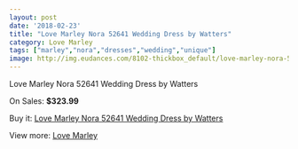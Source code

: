 ```yaml
---
layout: post
date: '2018-02-23'
title: "Love Marley Nora 52641 Wedding Dress by Watters"
category: Love Marley
tags: ["marley","nora","dresses","wedding","unique"]
image: http://img.eudances.com/8102-thickbox_default/love-marley-nora-52641-wedding-dress-by-watters.jpg
---
```

Love Marley Nora 52641 Wedding Dress by Watters

On Sales: **$323.99**
<a href="https://www.eudances.com/en/love-marley/2816-love-marley-nora-52641-wedding-dress-by-watters.html"><amp-img layout="responsive" width="600" height="600" src="//img.eudances.com/8102-thickbox_default/love-marley-nora-52641-wedding-dress-by-watters.jpg" alt="Love Marley Nora 52641 Wedding Dress by Watters 0" /></a>
<a href="https://www.eudances.com/en/love-marley/2816-love-marley-nora-52641-wedding-dress-by-watters.html"><amp-img layout="responsive" width="600" height="600" src="//img.eudances.com/8104-thickbox_default/love-marley-nora-52641-wedding-dress-by-watters.jpg" alt="Love Marley Nora 52641 Wedding Dress by Watters 1" /></a>
<a href="https://www.eudances.com/en/love-marley/2816-love-marley-nora-52641-wedding-dress-by-watters.html"><amp-img layout="responsive" width="600" height="600" src="//img.eudances.com/8103-thickbox_default/love-marley-nora-52641-wedding-dress-by-watters.jpg" alt="Love Marley Nora 52641 Wedding Dress by Watters 2" /></a>

Buy it: [Love Marley Nora 52641 Wedding Dress by Watters](https://www.eudances.com/en/love-marley/2816-love-marley-nora-52641-wedding-dress-by-watters.html "Love Marley Nora 52641 Wedding Dress by Watters")

View more: [Love Marley](https://www.eudances.com/en/44-love-marley "Love Marley")